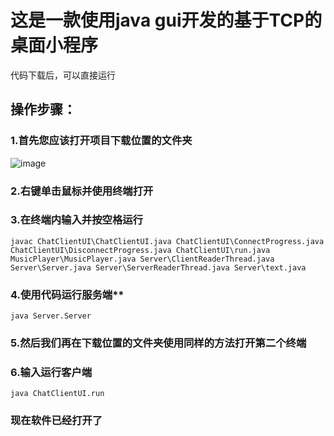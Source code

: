 # 这是一款使用java gui开发的基于TCP的桌面小程序

 代码下载后，可以直接运行

## 操作步骤：
### 1.首先您应该打开项目下载位置的文件夹
![image](https://github.com/Damiaoaaa/--TCP---GUI--/tree/main/temp/dic.png)
### 2.右键单击鼠标并使用终端打开

### 3.在终端内输入并按空格运行
~~~
javac ChatClientUI\ChatClientUI.java ChatClientUI\ConnectProgress.java ChatClientUI\DisconnectProgress.java ChatClientUI\run.java MusicPlayer\MusicPlayer.java Server\ClientReaderThread.java Server\Server.java Server\ServerReaderThread.java Server\text.java
~~~

### 4.使用代码运行服务端**
~~~
java Server.Server
~~~


### 5.然后我们再在下载位置的文件夹使用同样的方法打开第二个终端

### 6.输入运行客户端
~~~
java ChatClientUI.run
~~~

### 现在软件已经打开了
